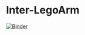 # Inter-LegoArm
 [![Binder](https://mybinder.org/badge_logo.svg)](https://mybinder.org/v2/gh/Muhamadamani/FSR-Transtibial/main?filepath=FSR-Trans.ipynb)
